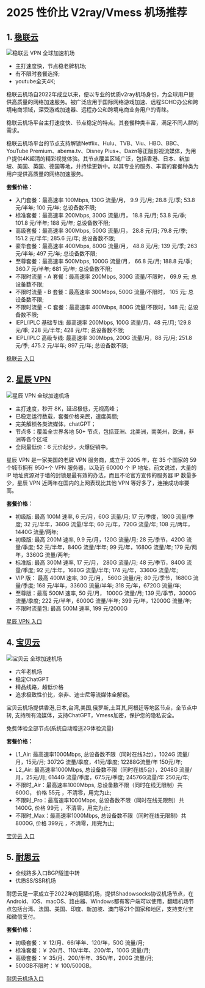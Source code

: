 # 2025 性价比 V2ray/Vmess 机场推荐

## **1\.** [**稳联云**](https://def.20251020a.top/2)

![稳联云 VPN 全球加速机场](https://v2raya.net/images/stablenet/logo.png "稳联云 VPN 全球加速机场")

*   主打速度快，节点稳老牌机场;
*   有不限时套餐选择;
*   youtube全天4K;

稳联云机场自2022年成立以来，便以专业的优质v2ray机场身份，为全球用户提供高质量的网络加速服务。被广泛应用于国际网络游戏加速、远程SOHO办公和跨境电商领域，深受游戏加速器、远程办公和跨境电商业务用户的青睐。

稳联云机场平台主打速度快、节点稳定的特点。其套餐种类丰富，满足不同人群的需求。

稳联云机场平台的节点支持解锁Netflix、Hulu、TVB、Viu、HBO、BBC、YouTube Premium、abema.tv、Disney Plus+、Dazn等正版影视流媒体，为用户提供4K超清的精彩视觉体验。其节点覆盖区域广泛，包括香港、日本、新加坡、美国、英国、德国等地，并持续更新中。以其专业的服务、丰富的套餐种类为用户提供高质量的网络加速服务。

**套餐价格：**

-   入门套餐：最高速率 100Mbps, 130G 流量/月， 9.9 元/月; 28.8 元/季; 53.8 元/半年; 100 元/年; 总设备数不限;
-   标准套餐：最高速率 200Mbps, 300G 流量/月， 18.8 元/月; 53.8 元/季; 101.8 元/半年; 188 元/年; 总设备数不限;
-   高级套餐：最高速率 300Mbps, 500G 流量/月， 28.8 元/月; 79.8 元/季; 151.2 元/半年; 285.6 元/年; 总设备数不限;
-   豪华套餐：最高速率 400Mbps, 800G 流量/月， 48.8 元/月; 139 元/季; 263 元/半年; 497 元/年; 总设备数不限;
-   至尊套餐：最高速率 500Mbps, 1000G 流量/月， 66.8 元/月; 188.8 元/季; 360.7 元/半年; 681 元/年; 总设备数不限;
-   不限时流量 - A 套餐：最高速率 200Mbps, 300G 流量/不限时， 69.9 元; 总设备数不限;
-   不限时流量 - B 套餐：最高速率 300Mbps, 500G 流量/不限时， 105 元; 总设备数不限;
-   不限时流量 - C 套餐：最高速率 400Mbps, 800G 流量/不限时，148 元; 总设备数不限;
-   IEPL/IPLC 基础专线: 最高速率 200Mbps, 100G 流量/月，48 元/月; 129.8 元/季; 228 元/半年; 428 元/年; 总设备数不限;
-   IEPL/IPLC 高级专线: 最高速率 300Mbps, 200G 流量/月，88 元/月; 251.8 元/季; 475.2 元/半年; 897 元/年; 总设备数不限;

[稳联云 入口](https://def.20251020a.top/2)

## **2\.** [**星辰 VPN**](https://def.20251020a.top/3)

![星辰 VPN 全球加速机场](https://v2raya.net/images/reami/logo.jpg "星辰 VPN 全球加速机场")

*   主打速度，秒开 8K，延迟极低，无视高峰；
*   已稳定运行数载，套餐价格亲民，速度美丽;
*   完美解锁各类流媒体，chatGPT；
*   节点多：覆盖全世界各地 50+ 节点，包括亚洲、北美洲，南美州，欧洲，非洲等各个区域
*   全网最低价：6 元价起步，火爆促销中。

星辰 VPN 是一家美国的老牌 VPN 服务商，成立于 2005 年，在 35 个国家的 59 个城市拥有 950+个 VPN 服务器，以及近 60000 个 IP 地址，前文说过，大量的 IP 地址资源对于墙的封锁是最有效的办法，而且不论官方宣传的服务器 IP 数量多少，星辰 VPN 近两年在国内的上网表现比其他 VPN 等好多了，连接成功率要高。

**套餐价格：**

*   初级版: 最高 100M 速率, 6 元/月，60G 流量/月; 17 元/季度，180G 流量/季度; 32 元/半年，360G 流量/半年; 60 元/年，720G 流量/年; 108 元/两年，1440G 流量/两年;
*   初级版: 最高 200M 速率, 9.9 元/月，120G 流量/月; 28 元/季节，420G 流量/季度; 52 元/半年，840G 流量/半年; 99 元/年，1680G 流量/年; 179 元/两年，3360G 流量/两年;
*   标准版: 最高 300M 速率, 17 元/月， 280G 流量/月; 48 元/季节，840G 流量/季度; 92 元/半年，1680G 流量/半年; 174 元/年，3360G 流量/年;
*   VIP 版： 最高 400M 速率, 30 元/月， 560G 流量/月; 80 元/季节，1680G 流量/季度; 168 元/半年，3360G 流量/半年; 318 元/年，6720G 流量/年;
*   至尊版：最高 500M 速率, 50 元/月， 1000G 流量/月; 139 元/季节，3000G 流量/季度; 222 元/半年，6000G 流量/半年; 399 元/年，12000G 流量/年;
*   不限时流量包: 最高 500M 速率, 199 元/2000G

[星辰 VPN 入口](https://def.20251020a.top/3)

## **4\.** [**宝贝云**](https://bby009.com/)

![宝贝云 全球加速机场](https://file.bbyvpn.com/d/img/frontico.png "宝贝云 全球加速机场")

*   六年老机场
*   稳定ChatGPT
*   精品线路，超低价格
*   追求极致性价比，奈非、迪士尼等流媒体全解锁。

宝贝云机场提供香港,日本,台湾,美国,俄罗斯,土耳其,阿根廷等地区节点，全节点中转, 支持所有流媒体，支持ChatGPT，Vmess加密，保护您的隐私安全。

免费体验全部节点(系统自动赠送2G体验流量)

**套餐价格：**

*   L1\_Air: 最高速率1000Mbps, 总设备数不限（同时在线3台），1024G 流量/月，15元/月; 3072G 流量/季度，41元/季度; 12288G流量/年 150元/年;
*   L2\_Air: 最高速率1000Mbps, 总设备数不限（同时在线5台），2048G 流量/月，25元/月; 6144G 流量/季度，67.5元/季度; 24576G流量/年 250元/年;
*   不限时\_Air：最高速率1000Mbps, 总设备数不限（同时在线无限制）共600G， 价格 55元 ，不清零，用完为止;
*   不限时\_Pro：最高速率1000Mbps, 总设备数不限（同时在线无限制）共1400G, 价格 99元 ，不清零，用完为止;
*   不限时\_Max：最高速率1000Mbps, 总设备数不限（同时在线无限制）共8000G, 价格 399元 ，不清零，用完为止;

[宝贝云 入口](https://def.20251020a.top/4)

## **5\.** [**耐思云**](https://def.20251020a.top/5)

*   全线路多入口BGP隧道中转
*   优质SS/SSR机场

耐思云是一家成立于2022年的翻墙机场，提供Shadowsocks协议机场节点，在Android、iOS、macOS、路由器、Windows都有客户端可以使用，翻墙机场节点包括台湾、法国、美国、印度、新加坡、澳门等21个国家和地区，支持支付宝和微信支付。

**套餐价格：**

*   初级套餐：￥ 12/月、66/半年、120/年，50G 流量/月;
*   标准套餐：￥ 20/月、110/半年、200/年，100G 流量/月;
*   高级套餐：￥ 35/月、200/半年、350/年，200G 流量/月;
*   500GB不限时：￥ 100/500GB。

[耐思云机场入口](https://def.20251020a.top/5)
